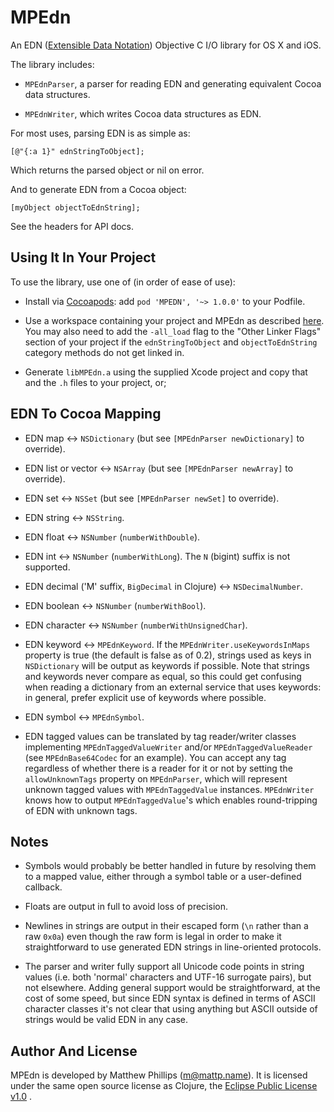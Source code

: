 # MPEdn

An EDN ([Extensible Data Notation](http://github.com/edn-format/edn)) Objective C I/O library for OS X and iOS.

The library includes:

* `MPEdnParser`, a parser for reading EDN and generating equivalent Cocoa data structures.

* `MPEdnWriter`, which writes Cocoa data structures as EDN.

For most uses, parsing EDN is as simple as:

    [@"{:a 1}" ednStringToObject];

Which returns the parsed object or nil on error.

And to generate EDN from a Cocoa object:

    [myObject objectToEdnString];

See the headers for API docs.

## Using It In Your Project

To use the library, use one of (in order of ease of use):

* Install via [Cocoapods](http://cocoapods.org): add `pod 'MPEDN', '~> 1.0.0'` to your Podfile.

* Use a workspace containing your project and MPEdn as described [here][xcode_static_lib]. You may also need to add the `-all_load` flag to the "Other Linker Flags" section of your project if the `ednStringToObject` and `objectToEdnString` category methods do not get linked in.

* Generate `libMPEdn.a` using the supplied Xcode project and copy that and the `.h` files to your project, or;

[xcode_static_lib]: http://developer.apple.com/library/ios/#documentation/Xcode/Conceptual/ios_development_workflow/AA-Developing_a_Static_Library_and_Incorporating_It_in_Your_Application/archiving_an_application_that_uses_a_static_library.html


## EDN To Cocoa Mapping

* EDN map <-> `NSDictionary` (but see `[MPEdnParser newDictionary]` to override).

* EDN list or vector <-> `NSArray` (but see `[MPEdnParser newArray]` to override).

* EDN set <-> `NSSet` (but see `[MPEdnParser newSet]` to override).

* EDN string <-> `NSString`.

* EDN float <-> `NSNumber` (`numberWithDouble`).

* EDN int <-> `NSNumber` (`numberWithLong`). The `N` (bigint) suffix is not supported.

* EDN decimal ('M' suffix, `BigDecimal` in Clojure) <-> `NSDecimalNumber`.

* EDN boolean <-> `NSNumber` (`numberWithBool`).

* EDN character <-> `NSNumber` (`numberWithUnsignedChar`).

* EDN keyword <-> `MPEdnKeyword`. If the `MPEdnWriter.useKeywordsInMaps` property is true (the default is false as of 0.2), strings used as keys in `NSDictionary` will be output as keywords if possible. Note that strings and keywords never compare as equal, so this could get confusing when reading a dictionary from an external service that uses keywords: in general, prefer explicit use of keywords where possible.

* EDN symbol <-> `MPEdnSymbol`.

* EDN tagged values can be translated by tag reader/writer classes implementing `MPEdnTaggedValueWriter` and/or `MPEdnTaggedValueReader` (see `MPEdnBase64Codec` for an example). You can accept  any tag regardless of whether there is a reader for it or not by setting the `allowUnknownTags` property on `MPEdnParser`, which will represent unknown tagged values with `MPEdnTaggedValue` instances. `MPEdnWriter` knows how to output `MPEdnTaggedValue`'s which enables round-tripping of EDN with unknown tags.


## Notes

* Symbols would probably be better handled in future by resolving them to a mapped value, either through a symbol table or a user-defined callback.

* Floats are output in full to avoid loss of precision.

* Newlines in strings are output in their escaped form (`\n` rather than a raw `0x0a`) even though the raw form is legal in order to make it straightforward to use generated EDN strings in line-oriented protocols.

* The parser and writer fully support all Unicode code points in string values (i.e. both 'normal' characters and UTF-16 surrogate pairs), but not elsewhere. Adding general support would be straightforward, at the cost of some speed, but since EDN syntax is defined in terms of ASCII character classes it's not clear that using anything but ASCII outside of strings would be valid EDN in any case.


## Author And License

MPEdn is developed by Matthew Phillips (<m@mattp.name>). It is licensed under the same open source license as Clojure, the [Eclipse Public License v1.0][epl] .

[epl]: http://opensource.org/licenses/eclipse-1.0.php
